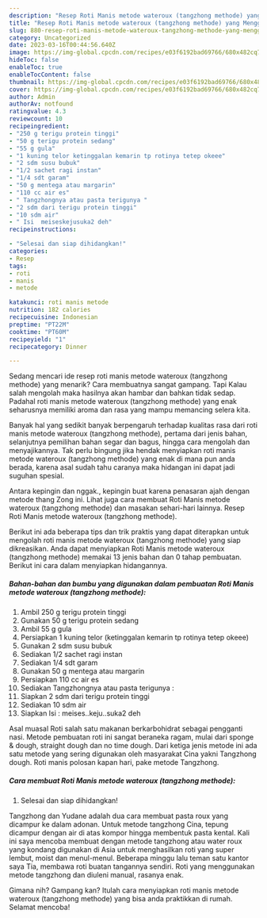 ```yaml
---
description: "Resep Roti Manis metode wateroux (tangzhong methode) yang Menggugah Selera, Buat Buka Puasa Bikin Ngiler"
title: "Resep Roti Manis metode wateroux (tangzhong methode) yang Menggugah Selera, Buat Buka Puasa Bikin Ngiler"
slug: 880-resep-roti-manis-metode-wateroux-tangzhong-methode-yang-menggugah-selera-buat-buka-puasa-bikin-ngiler
category: Uncategorized
date: 2023-03-16T00:44:56.640Z
image: https://img-global.cpcdn.com/recipes/e03f6192bad69766/680x482cq70/roti-manis-metode-wateroux-tangzhong-methode-foto-resep-utama.jpg
hideToc: false
enableToc: true
enableTocContent: false
thumbnail: https://img-global.cpcdn.com/recipes/e03f6192bad69766/680x482cq70/roti-manis-metode-wateroux-tangzhong-methode-foto-resep-utama.jpg
cover: https://img-global.cpcdn.com/recipes/e03f6192bad69766/680x482cq70/roti-manis-metode-wateroux-tangzhong-methode-foto-resep-utama.jpg
author: Admin
authorAv: notfound
ratingvalue: 4.3
reviewcount: 10
recipeingredient:
- "250 g terigu protein tinggi"
- "50 g terigu protein sedang"
- "55 g gula"
- "1 kuning telor ketinggalan kemarin tp rotinya tetep okeee"
- "2 sdm susu bubuk"
- "1/2 sachet ragi instan"
- "1/4 sdt garam"
- "50 g mentega atau margarin"
- "110 cc air es"
- " Tangzhongnya atau pasta terigunya "
- "2 sdm dari terigu protein tinggi"
- "10 sdm air"
- " Isi  meiseskejusuka2 deh"
recipeinstructions:

- "Selesai dan siap dihidangkan!"
categories:
- Resep
tags:
- roti
- manis
- metode

katakunci: roti manis metode 
nutrition: 182 calories
recipecuisine: Indonesian
preptime: "PT22M"
cooktime: "PT60M"
recipeyield: "1"
recipecategory: Dinner

---
```



Sedang mencari ide resep roti manis metode wateroux (tangzhong methode) yang menarik? Cara membuatnya sangat gampang. Tapi Kalau salah mengolah maka hasilnya akan hambar dan bahkan tidak sedap. Padahal roti manis metode wateroux (tangzhong methode) yang enak seharusnya memiliki aroma dan rasa yang mampu memancing selera kita.


Banyak hal yang sedikit banyak berpengaruh terhadap kualitas rasa dari roti manis metode wateroux (tangzhong methode), pertama dari jenis bahan, selanjutnya pemilihan bahan segar dan bagus, hingga cara mengolah dan menyajikannya. Tak perlu bingung jika hendak menyiapkan roti manis metode wateroux (tangzhong methode) yang enak di mana pun anda berada, karena asal sudah tahu caranya maka hidangan ini dapat jadi suguhan spesial.

Antara kepingin dan nggak., kepingin buat karena penasaran ajah dengan metode thang Zong ini. Lihat juga cara membuat Roti Manis metode wateroux (tangzhong methode) dan masakan sehari-hari lainnya. Resep Roti Manis metode wateroux (tangzhong methode).


Berikut ini ada beberapa tips dan trik praktis yang dapat diterapkan untuk mengolah roti manis metode wateroux (tangzhong methode) yang siap dikreasikan. Anda dapat menyiapkan Roti Manis metode wateroux (tangzhong methode) memakai 13 jenis bahan dan 0 tahap pembuatan. Berikut ini cara dalam menyiapkan hidangannya.

<!--inarticleads1-->

##### Bahan-bahan dan bumbu yang digunakan dalam pembuatan Roti Manis metode wateroux (tangzhong methode):

1. Ambil 250 g terigu protein tinggi
1. Gunakan 50 g terigu protein sedang
1. Ambil 55 g gula
1. Persiapkan 1 kuning telor (ketinggalan kemarin tp rotinya tetep okeee)
1. Gunakan 2 sdm susu bubuk
1. Sediakan 1/2 sachet ragi instan
1. Sediakan 1/4 sdt garam
1. Gunakan 50 g mentega atau margarin
1. Persiapkan 110 cc air es
1. Sediakan  Tangzhongnya atau pasta terigunya :
1. Siapkan 2 sdm dari terigu protein tinggi
1. Sediakan 10 sdm air
1. Siapkan  Isi : meises..keju..suka2 deh


Asal muasal Roti salah satu makanan berkarbohidrat sebagai pengganti nasi. Metode pembuatan roti ini sangat beraneka ragam, mulai dari sponge &amp; dough, straight dough dan no time dough. Dari ketiga jenis metode ini ada satu metode yang sering digunakan oleh masyarakat Cina yakni Tangzhong dough. Roti manis polosan kapan hari, pake metode Tangzhong. 

<!--inarticleads2-->

##### Cara membuat Roti Manis metode wateroux (tangzhong methode):


1. Selesai dan siap dihidangkan!

Tangzhong dan Yudane adalah dua cara membuat pasta roux yang dicampur ke dalam adonan. Untuk metode tangzhong Cina, tepung dicampur dengan air di atas kompor hingga membentuk pasta kental. Kali ini saya mencoba membuat dengan metode tangzhong atau water roux yang kondang digunakan di Asia untuk menghasilkan roti yang super lembut, moist dan menul-menul. Beberapa minggu lalu teman satu kantor saya Tia, membawa roti buatan tangannya sendiri. Roti yang menggunakan metode tangzhong dan diuleni manual, rasanya enak. 

Gimana nih? Gampang kan? Itulah cara menyiapkan roti manis metode wateroux (tangzhong methode) yang bisa anda praktikkan di rumah. Selamat mencoba!
